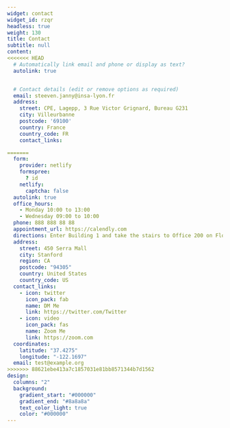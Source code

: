 ```yaml
---
widget: contact
widget_id: rzqr
headless: true
weight: 130
title: Contact
subtitle: null
content:
<<<<<<< HEAD
  # Automatically link email and phone or display as text?
  autolink: true


  # Contact details (edit or remove options as required)
  email: steeven.janny@insa-lyon.fr
  address:
    street: CPE, Lagepp, 3 Rue Victor Grignard, Bureau G231
    city: Villeurbanne
    postcode: '69100'
    country: France
    country_code: FR
    contact_links:

=======
  form:
    provider: netlify
    formspree:
      ? id
    netlify:
      captcha: false
  autolink: true
  office_hours:
    - Monday 10:00 to 13:00
    - Wednesday 09:00 to 10:00
  phone: 888 888 88 88
  appointment_url: https://calendly.com
  directions: Enter Building 1 and take the stairs to Office 200 on Floor 2
  address:
    street: 450 Serra Mall
    city: Stanford
    region: CA
    postcode: "94305"
    country: United States
    country_code: US
  contact_links:
    - icon: twitter
      icon_pack: fab
      name: DM Me
      link: https://twitter.com/Twitter
    - icon: video
      icon_pack: fas
      name: Zoom Me
      link: https://zoom.com
  coordinates:
    latitude: "37.4275"
    longitude: "-122.1697"
  email: test@example.org
>>>>>>> 88621ebe413a7c1857031e81bb8571344b7d1562
design:
  columns: "2"
  background:
    gradient_start: "#000000"
    gradient_end: "#8a8a8a"
    text_color_light: true
    color: "#000000"
---
```

